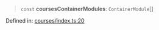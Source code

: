 > `const` **coursesContainerModules**: `ContainerModule`[]

Defined in: [courses/index.ts:20](https://github.com/insaneonai/vibe/blob/38750ac63d7667ff05bc1fd759fe140b2ffc9b1c/backend/src/modules/courses/index.ts#L20)
